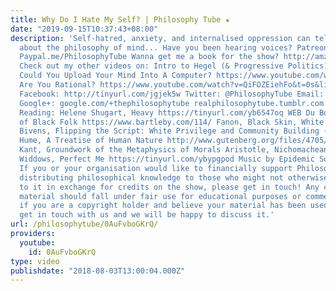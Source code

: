 ```yaml
---
title: Why Do I Hate My Self? | Philosophy Tube ★
date: "2019-09-15T10:37:43+08:00"
description: 'Self-hatred, anxiety, and internalised oppression can tell us a lot
  about the philosophy of mind... Have you been hearing voices? Patreon: http://www.patreon.com/PhilosophyTube
  Paypal.me/PhilosophyTube Wanna get me a book for the show? http://amzn.eu/5JAYdOd
  Check out my other videos on: Intro to Hegel (& Progressive Politics) https://www.youtube.com/watch?v=OgNt1C72B_4
  Could You Upload Your Mind Into A Computer? https://www.youtube.com/watch?v=UmXaMNE70g0
  Are You Rational? https://www.youtube.com/watch?v=QiFOZEiehFo&t=0s&list=PLvoAL-KSZ32cABqZ-0SvFVsc4FY7iIyqv&index=2
  Facebook: http://tinyurl.com/jgjek5w Twitter: @PhilosophyTube Email: ollysphilosophychannel@gmail.com
  Google+: google.com/+thephilosophytube realphilosophytube.tumblr.com Recommended
  Reading: Helene Shugart, Heavy https://tinyurl.com/yb6547oq WEB Du Bois, The Souls
  of Black Folk https://www.bartleby.com/114/ Fanon, Black Skin, White Masks https://tinyurl.com/ybfzl828
  Bivens, Flipping the Script: White Privilege and Community Building (pdf) http://www.racialequitytools.org/resourcefiles/potapchuk1.pdf
  Hume, A Treatise of Human Nature http://www.gutenberg.org/files/4705/4705-h/4705-h.htm
  Kant, Groundwork of the Metaphysics of Morals Aristotle, Nichomachean Ethics Heather
  Widdows, Perfect Me https://tinyurl.com/ybypgpod Music by Epidemic Sound (Epidemicsound.com)
  If you or your organisation would like to financially support Philosophy Tube in
  distributing philosophical knowledge to those who might not otherwise have access
  to it in exchange for credits on the show, please get in touch! Any copyrighted
  material should fall under fair use for educational purposes or commentary, but
  if you are a copyright holder and believe your material has been used unfairly please
  get in touch with us and we will be happy to discuss it.'
url: /philosophytube/0AuFvboGKrQ/
providers:
  youtube:
    id: 0AuFvboGKrQ
type: video
publishdate: "2018-08-03T13:00:04.000Z"
---
```

